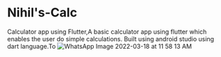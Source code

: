 # Nihil's-Calc
Calculator app using Flutter,A basic calculator app using flutter which enables the user do simple calculations.
Built using android studio using dart language.To 
![WhatsApp Image 2022-03-18 at 11 58 13 AM](https://user-images.githubusercontent.com/98571886/158949034-8ff6f071-7a3e-4d06-954e-c03c7326106d.jpeg)
